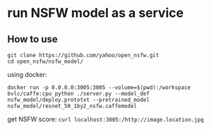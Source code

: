 # run NSFW model as a service

## How to use
```
git clone https://github.com/yahoo/open_nsfw.git
cd open_nsfw/nsfw_model/
```
using docker:
```
docker run -p 0.0.0.0:3005:3005 --volume=$(pwd):/workspace bvlc/caffe:cpu python ./server.py --model_def nsfw_model/deploy.prototxt --pretrained_model nsfw_model/resnet_50_1by2_nsfw.caffemodel
```
get NSFW score:
```curl localhost:3005:/http://image.location.jpg```


